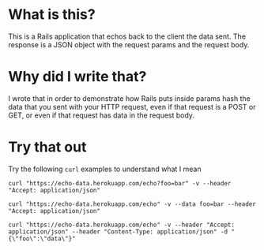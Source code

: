 # What is this? #

This is a Rails application that echos back to the client the data sent.
The response is a JSON object with the request params and the request body.

# Why did I write that? #

I wrote that in order to demonstrate how Rails puts inside params hash
the data that you sent with your HTTP request, even if that request is
a POST or GET, or even if that request has data in the request body.

# Try that out #

Try the following `curl` examples to understand what I mean

```curl
curl "https://echo-data.herokuapp.com/echo?foo=bar" -v --header "Accept: application/json"
```

```curl
curl "https://echo-data.herokuapp.com/echo" -v --data foo=bar --header "Accept: application/json"
```

```curl
curl "https://echo-data.herokuapp.com/echo" -v --header "Accept: application/json" --header "Content-Type: application/json" -d "{\"foo\":\"data\"}"
```
